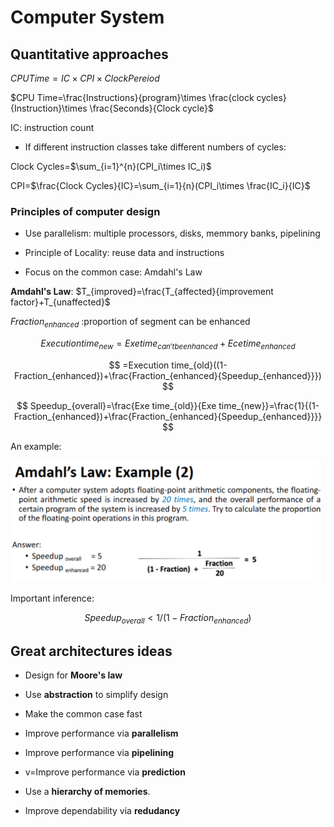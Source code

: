 # Computer System

## Quantitative approaches

$CPU Time=IC\times CPI\times Clock Pereiod$

$CPU Time=\frac{Instructions}{program}\times \frac{clock cycles}{Instruction}\times \frac{Seconds}{Clock cycle}$

IC: instruction count

- If different instruction classes take different numbers of cycles:

Clock Cycles=$\sum_{i=1}^{n}(CPI_i\times IC_i)$

CPI=$\frac{Clock Cycles}{IC}=\sum_{i=1}{n}(CPI_i\times \frac{IC_i}{IC}$

### Principles of computer design

- Use parallelism: multiple processors, disks, memmory banks, pipelining

- Principle of Locality: reuse data and instructions

- Focus on the common case: Amdahl's Law

**Amdahl's Law**:
$T_{improved}=\frac{T_{affected}{improvement factor}+T_{unaffected}$

$Fraction_{enhanced}$ :proportion of segment can be enhanced

$$
Execution time_{new}=Exe time_{can't be enhanced}+Ece time_{enhanced}
$$

$$
=Execution time_{old}((1-Fraction_{enhanced})+\frac{Fraction_{enhanced}{Speedup_{enhanced}}})
$$

$$
Speedup_{overall}=\frac{Exe time_{old}}{Exe time_{new}}=\frac{1}{(1-Fraction_{enhanced})+\frac{Fraction_{enhanced}{Speedup_{enhanced}}}}
$$

An example:

<img src="\img\study\cs\amdahlaw.png" alt="Example of Amdahlaw's Law">

Important inference:

$$
Speedup_{overall}<1/(1-Fraction_{enhanced})
$$


## Great architectures ideas

- Design for **Moore's law**

- Use **abstraction** to simplify design

- Make the common case fast

- Improve performance via **parallelism**

- Improve performance via **pipelining**

- v=Improve performance via **prediction**

- Use a **hierarchy of memories**.

- Improve dependability via **redudancy**


